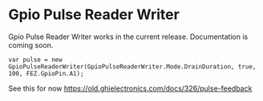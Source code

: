 # Gpio Pulse Reader Writer

Gpio Pulse Reader Writer works in the current release. Documentation is coming soon.

`var pulse = new GpioPulseReaderWriter(GpioPulseReaderWriter.Mode.DrainDuration, true, 100, FEZ.GpioPin.A1);`

See this for now https://old.ghielectronics.com/docs/326/pulse-feedback
